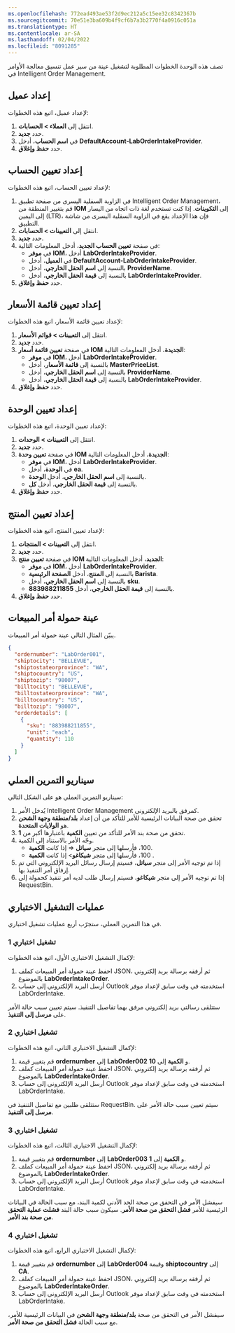 ```yaml
---
ms.openlocfilehash: 772ead493ae53f2d9ec212a5c15ee32c8342367b
ms.sourcegitcommit: 70e51e3ba609b4f9cf6b7a3b2770f4a0916c051a
ms.translationtype: HT
ms.contentlocale: ar-SA
ms.lasthandoff: 02/04/2022
ms.locfileid: "8091285"
---
```

تصف هذه الوحدة الخطوات المطلوبة لتشغيل عينة من سير عمل تنسيق معالجة الأوامر في Intelligent Order Management.

## <a name="set-up-a-customer"></a>إعداد عميل

لإعداد عميل، اتبع هذه الخطوات:

1. انتقل إلى **العملاء > الحسابات‏‎**.
1. حدد **جديد**.
1. في **اسم الحساب**، أدخل **DefaultAccount-LabOrderIntakeProvider**.
1. حدد **حفظ وإغلاق**.

## <a name="set-up-account-mapping"></a>إعداد تعيين الحساب 

لإعداد تعيين الحساب، اتبع هذه الخطوات:

1. في الزاوية السفلية اليسرى من صفحة تطبيق Intelligent Order Management، قم بتغيير المنطقة من **IOM‎** إلى **التكوينات**. إذا كنت تستخدم لغة ذات اتجاه من اليسار إلى اليمين (LTR)، فإن هذا الإعداد يقع في الزاوية السفلية اليسرى من شاشة التطبيق. 
1. انتقل إلى **التعيينات > الحسابات**.
1. حدد **جديد**.
1. في صفحة **تعيين الحساب الجديد**، أدخل المعلومات التالية: 
    - في **موفر IOM**، أدخل **LabOrderIntakeProvider**.
    - في **العميل**، أدخل **DefaultAccount-LabOrderIntakeProvider**.
    - بالنسبة إلى **اسم الحقل الخارجي**، أدخل **ProviderName**.
    - بالنسبة إلى **قيمة الحقل الخارجي**، أدخل **LabOrderIntakeProvider**.
1. حدد **حفظ وإغلاق**.

## <a name="set-up-pricelist-mapping"></a>إعداد تعيين قائمة الأسعار

لإعداد تعيين قائمة الأسعار، اتبع هذه الخطوات:

1. انتقل إلى **التعيينات > قوائم الأسعار**.
1. حدد **جديد**.
1. في صفحة **تعيين قائمة أسعار IOM الجديدة**، أدخل المعلومات التالية:
    - في **موفر IOM**، أدخل **LabOrderIntakeProvider**.
    - بالنسبة إلى **قائمة الأسعار**، أدخل **MasterPriceList‎**.
    - بالنسبة إلى **اسم الحقل الخارجي**، أدخل **ProviderName**.
    - بالنسبة إلى **قيمة الحقل الخارجي**، أدخل **LabOrderIntakeProvider**.
1. حدد **حفظ وإغلاق**.

## <a name="set-up-unit-mapping"></a>إعداد تعيين الوحدة

لإعداد تعيين الوحدة، اتبع هذه الخطوات:

1. انتقل إلى **التعيينات > الوحدات**.
1. حدد **جديد**.
1. في صفحة **تعيين وحدة IOM الجديدة**، أدخل المعلومات التالية:
    - في **موفر IOM**، أدخل **LabOrderIntakeProvider**.
    - في **الوحدة**، أدخل **ea**.
    - بالنسبة إلى **اسم الحقل الخارجي**، أدخل **الوحدة**.
    - بالنسبة إلى **قيمة الحقل الخارجي**، أدخل **كل**.
1. حدد **حفظ وإغلاق**.

## <a name="set-up-product-mapping"></a>إعداد تعيين المنتج

لإعداد تعيين المنتج، اتبع هذه الخطوات:

1. انتقل إلى **التعيينات > المنتجات**.
1. حدد **جديد**.
1. في صفحة **تعيين منتج IOM الجديد**، أدخل المعلومات التالية:
    - في **موفر IOM**، أدخل **LabOrderIntakeProvider**.
    - بالنسبة إلى **المنتج**، أدخل **الصفحة الرئيسية Barista**.
    - بالنسبة إلى **اسم الحقل الخارجي**، أدخل **sku‎**.
    - بالنسبة إلى **قيمة الحقل الخارجي**، أدخل **883988211855**.
1. حدد **حفظ وإغلاق**.

## <a name="sample-sales-order-payload"></a>عينة حمولة أمر المبيعات

يبيّن المثال التالي عينة حمولة أمر المبيعات‬.

```JSON
{
  "ordernumber": "LabOrder001",
  "shiptocity": "BELLEVUE",
  "shiptostateorprovince": "WA",
  "shiptocountry": "US",
  "shiptozip": "98007",
  "billtocity": "BELLEVUE",
  "billtostateorprovince": "WA",
  "billtocountry": "US",
  "billtozip": "98007",
  "orderdetails": [
    {
      "sku": "883988211855",
      "unit": "each",
      "quantity": 110
    }
  ]
}
```

## <a name="lab-scenario"></a>سيناريو التمرين العملي
سيناريو التمرين العملي هو على الشكل التالي:

1. يُدخل الأمر Intelligent Order Management كمرفق بالبريد الإلكتروني.
1. تحقق من صحة البيانات الرئيسية للأمر للتأكد من أن إعداد **بلد/منطقة وجهة الشحن** هو **الولايات المتحدة**.
1. تحقق من صحة بند الأمر للتأكد من تعيين **الكمية** باعتبارها أكبر من **1**.
1. وجّه الأمر بالاستناد إلى الكمية.
    - إذا كانت **الكمية‏‎** \>= ‏100، فأرسلها إلى متجر **سياتل‏‎**.
    - إذا كانت **الكمية‏‎‏‎** \<‏ 100، فأرسلها إلى متجر **شيكاغو‬‏‎**.
1. إذا تم توجيه الأمر إلى متجر **سياتل**، فسيتم إرسال رسائل البريد الإلكتروني التي تم إرفاق أمر التنفيذ بها.
1. إذا تم توجيه الأمر إلى متجر **شيكاغو**، فسيتم إرسال طلب لديه أمر تنفيذ كحمولة إلى RequestBin.

## <a name="test-runs"></a>عمليات التشغيل الاختباري
في هذا التمرين العملي، ستجرّب أربع عمليات تشغيل اختباري. 

### <a name="test-run-1"></a>تشغيل اختباري 1

لإكمال التشغيل الاختباري الأول، اتبع هذه الخطوات:

1. احفظ عينة حمولة أمر المبيعات‬ كملف JSON، ثم أرفقه برسالة بريد إلكتروني بالموضوع **‎LabOrderIntakeOrder**.
1. أرسل البريد الإلكتروني إلى حساب Outlook استخدمته في وقت سابق لإعداد موفر LabOrderIntake. 

ستتلقى رسالتي بريد إلكتروني مرفق بهما تفاصيل التنفيذ. سيتم تعيين سبب حالة الأمر على **مرسل إلى التنفيذ**.

### <a name="test-run-2"></a>تشغيل اختباري 2

لإكمال التشغيل الاختباري الثاني، اتبع هذه الخطوات:

1. قم بتغيير قيمة **ordernumber** إلى **LabOrder002** و **الكمية** إلى **10**.
1. احفظ عينة حمولة أمر المبيعات‬ كملف JSON، ثم أرفقه برسالة بريد إلكتروني بالموضوع **‎LabOrderIntakeOrder**.
1. أرسل البريد الإلكتروني إلى حساب Outlook استخدمته في وقت سابق لإعداد موفر LabOrderIntake.

ستتلقى طلبين مع تفاصيل التنفيذ في RequestBin. سيتم تعيين سبب حالة الأمر على **مرسل إلى التنفيذ**.

### <a name="test-run-3"></a>تشغيل اختباري 3

لإكمال التشغيل الاختباري الثالث، اتبع هذه الخطوات:

1. قم بتغيير قيمة **ordernumber** إلى **LabOrder003** و **الكمية** إلى **1**.
1. احفظ عينة حمولة أمر المبيعات‬ كملف JSON، ثم أرفقه برسالة بريد إلكتروني بالموضوع **‎LabOrderIntakeOrder**.
1. أرسل البريد الإلكتروني إلى حساب Outlook استخدمته في وقت سابق لإعداد موفر LabOrderIntake.

سيفشل الأمر في التحقق من صحة الحد الأدنى لكمية البند، مع سبب الحالة في البيانات الرئيسية للأمر **فشل التحقق من صحة الأمر**. سيكون سبب حالة البند **فشلت عملية التحقق من صحة بند الأمر**.

### <a name="test-run-4"></a>تشغيل اختباري 4

لإكمال التشغيل الاختباري الرابع، اتبع هذه الخطوات:

1. قم بتغيير قيمة **ordernumber‎** إلى **LabOrder004** وقيمة **shiptocountry‎** إلى **CA**.
1. احفظ عينة حمولة أمر المبيعات‬ كملف JSON، ثم أرفقه برسالة بريد إلكتروني بالموضوع **‎LabOrderIntakeOrder**.
1. أرسل البريد الإلكتروني إلى حساب Outlook استخدمته في وقت سابق لإعداد موفر LabOrderIntake.

سيفشل الأمر في التحقق من صحة **بلد/منطقة وجهة الشحن** في البيانات الرئيسية للأمر، مع سبب الحالة **فشل التحقق من صحة الأمر**.

